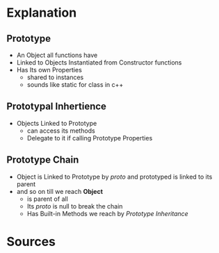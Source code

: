 # Explanation

## Prototype

- An Object all functions have
- Linked to Objects Instantiated from Constructor functions
- Has Its own Properties
    - shared to instances
    - sounds like static for class in c++

## Prototypal Inhertience

- Objects Linked to Prototype
    - can access its methods
    - Delegate to it if calling Prototype Properties

## Prototype Chain

- Object is Linked to Prototype by _proto_ and prototyped is linked to its parent
- and so on till we reach **Object**
    - is parent of all
    - Its _proto_ is null to break the chain
    - Has Built-in Methods we reach by _Prototype Inheritance_

# Sources
